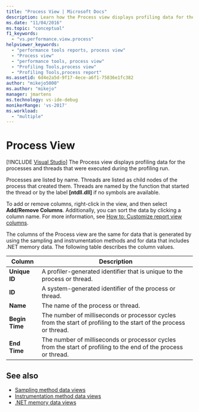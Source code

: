 ```yaml
---
title: "Process View | Microsoft Docs"
description: Learn how the Process view displays profiling data for the processes and threads that were executed during the profiling run.
ms.date: "11/04/2016"
ms.topic: "conceptual"
f1_keywords:
  - "vs.performance.view.process"
helpviewer_keywords:
  - "performance tools reports, process view"
  - "Process view"
  - "performance tools, process view"
  - "Profiling Tools,process view"
  - "Profiling Tools,process report"
ms.assetid: 6d4e2a5d-9f17-4ece-a6f1-75836e1fc382
author: "mikejo5000"
ms.author: "mikejo"
manager: jmartens
ms.technology: vs-ide-debug
monikerRange: 'vs-2017'
ms.workload:
  - "multiple"
---
```

# Process View

 [!INCLUDE [Visual Studio](~/includes/applies-to-version/vs-windows-only.md)]
The Process view displays profiling data for the processes and threads that were executed during the profiling run.

 Processes are listed by name. Threads are listed as child nodes of the process that created them. Threads are named by the function that started the thread or by the label **[ntdll.dll]** if no symbols are available.

 To add or remove columns, right-click in the view, and then select **Add/Remove Columns**. Additionally, you can sort the data by clicking a column name. For more information, see [How to: Customize report view columns](../profiling/how-to-customize-report-view-columns.md).

 The columns of the Process view are the same for data that is generated by using the sampling and instrumentation methods and for data that includes .NET memory data. The following table describes the column values.

|Column|Description|
|------------|-----------------|
|**Unique ID**|A profiler-generated identifier that is unique to the process or thread.|
|**ID**|A system-generated identifier of the process or thread.|
|**Name**|The name of the process or thread.|
|**Begin Time**|The number of milliseconds or processor cycles from the start of profiling to the start of the process or thread.|
|**End Time**|The number of milliseconds or processor cycles from the start of profiling to the end of the process or thread.|

## See also
- [Sampling method data views](../profiling/profiler-sampling-method-data-views.md)
- [Instrumentation method data views](../profiling/instrumentation-method-data-views.md)
- [.NET memory data views](../profiling/dotnet-memory-data-views.md)
